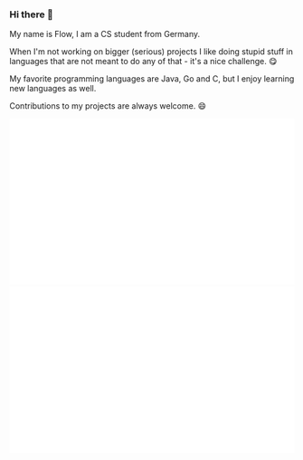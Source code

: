 ### Hi there :wave:

My name is Flow, I am a CS student from Germany.

When I'm not working on bigger (serious) projects I like doing stupid stuff in languages that are not meant to do any of that - it's a nice challenge. :yum:

My favorite programming languages are Java, Go and C, but I enjoy learning new languages as well.

Contributions to my projects are always welcome. :smile:

![overview](https://github.com/overflowerror/github-stats/blob/master/generated/overview.svg)
![languages](https://github.com/overflowerror/github-stats/blob/master/generated/languages.svg)
